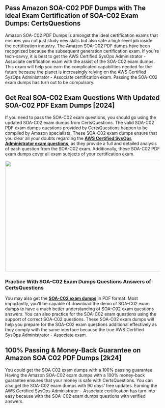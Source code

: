<h2>Pass Amazon SOA-C02 PDF Dumps with The ideal Exam Certification of SOA-C02 Exam Dumps: CertsQuestions</h2>
<p>Amazon SOA-C02 PDF Dumps is amongst the ideal certification exams that ensures you not just study new skills but also safe a high-level job inside the certification industry. The Amazon SOA-C02 PDF dumps have been recognized because the subsequent generation certification exam. If you're tech-savvy, it is best to get the AWS Certified SysOps Administrator - Associate certification exam with the assist of the SOA-C02 exam dumps. This exam will help you earn the complicated capabilities needed for the future because the planet is increasingly relying on the AWS Certified SysOps Administrator - Associate certification exam. Passing the SOA-C02 exam dumps has turn out to be compulsory.</p>
<h2>Get Real SOA-C02 Exam Questions With Updated SOA-C02 PDF Exam Dumps [2024]</h2>
<p>If you need to pass the SOA-C02 exam questions, you should go using the updated SOA-C02 exam dumps from CertsQuestions. The valid SOA-C02 PDF exam dumps questions provided by CertsQuestions happen to be compiled by Amazon specialists. These SOA-C02 exam dumps ensure that you clear all your doubts regarding the <strong><a href="https://www.certsquestions.com/aws-certified-sysops-administrator-certification.html">AWS Certified SysOps Administrator exam questions</a></strong>, as they provide a full and detailed analysis of each question from the SOA-C02 exam. Additionally, these SOA-C02 PDF exam dumps cover all exam subjects of your certification exam.</p>
<p><img style="display: block; margin-left: auto; margin-right: auto;" src="https://i.imgur.com/53zZ4Bb.png" alt="" width="720" height="360" /></p>
<h3>Practice With SOA-C02 Exam Dumps Questions Answers of CertsQuestions</h3>
<p>You may also get the <a href="https://www.certsquestions.com/SOA-C02-pdf-dumps.html"><strong>SOA-C02 exam dumps</strong></a> in PDF format. Most importantly, you'll be capable of download the demo of SOA-C02 exam dumps to have a much better understanding of SOA-C02 exam questions answers. You can also practice for the SOA-C02 exam questions using the support of correct SOA-C02 questions. These SOA-C02 exam dumps will help you prepare for the SOA-C02 exam questions additional effectively as they comply with the same interface because the true AWS Certified SysOps Administrator - Associate exam.</p>
<h2>100% Passing &amp; Money-Back Guarantee on Amazon SOA C02 PDF Dumps [2k24]</h2>
<p>You could get the SOA C02 exam dumps with a 100% passing guarantee. Having the Amazon SOA-C02 exam dumps with a 100% money-back guarantee ensures that your money is safe with CertsQuestions. You can also get the SOA-C02 exam dumps with 90 days&rsquo; free updates. Earning the AWS Certified SysOps Administrator - Associate certification has turn into easy because with the SOA-C02 exam dumps questions with verified answers.</p>
